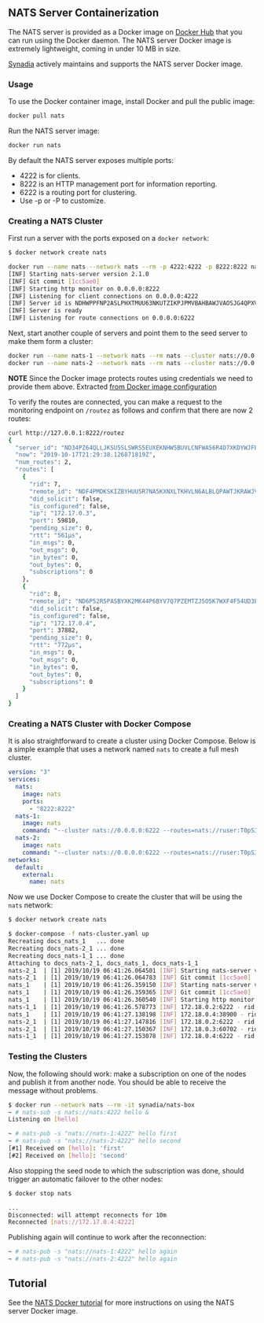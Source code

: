 
## NATS Server Containerization

The NATS server is provided as a Docker image on [Docker Hub](https://hub.docker.com/_/nats/) that you can run using the Docker daemon. The NATS server Docker image is extremely lightweight, coming in under 10 MB in size.

[Synadia](https://synadia.com) actively maintains and supports the NATS server Docker image.

### Usage

To use the Docker container image, install Docker and pull the public image:

```sh
docker pull nats
```

Run the NATS server image:

```sh
docker run nats
```

By default the NATS server exposes multiple ports:

- 4222 is for clients.
- 8222 is an HTTP management port for information reporting.
- 6222 is a routing port for clustering.
- Use -p or -P to customize.

### Creating a NATS Cluster

First run a server with the ports exposed on a `docker network`:

```sh
$ docker network create nats
```

```sh
docker run --name nats --network nats --rm -p 4222:4222 -p 8222:8222 nats
[INF] Starting nats-server version 2.1.0
[INF] Git commit [1cc5ae0]
[INF] Starting http monitor on 0.0.0.0:8222
[INF] Listening for client connections on 0.0.0.0:4222
[INF] Server id is NDHWPPFNP2ASLPHXTMUU63NKUTZIKPJPMVBAHBAWJVAOSJG4QPXVRWL3
[INF] Server is ready
[INF] Listening for route connections on 0.0.0.0:6222
```

Next, start another couple of servers and point them to the seed server to make them form a cluster:

```sh
docker run --name nats-1 --network nats --rm nats --cluster nats://0.0.0.0:6222 --routes=nats://ruser:T0pS3cr3t@nats:6222
docker run --name nats-2 --network nats --rm nats --cluster nats://0.0.0.0:6222 --routes=nats://ruser:T0pS3cr3t@nats:6222
```

**NOTE** Since the Docker image protects routes using credentials we need to provide them above. Extracted [from Docker image configuration](https://github.com/nats-io/nats-docker/blob/6fb8c05311bb4d1554390f66abb0a5ebef1e1c9d/2.1.0/scratch/amd64/nats-server.conf#L13-L19)

To verify the routes are connected, you can make a request to the monitoring endpoint on `/routez` as follows and confirm that there are now 2 routes:

```sh
curl http://127.0.0.1:8222/routez
{
  "server_id": "ND34PZ64QLLJKSU5SLSWRS5EUXEKNHW5BUVLCNFWA56R4D7XKDYWJFP7",
  "now": "2019-10-17T21:29:38.126871819Z",
  "num_routes": 2,
  "routes": [
    {
      "rid": 7,
      "remote_id": "NDF4PMDKSKIZBYHUU5R7NA5KXNXLTKHVLN6ALBLQPAWTJKRAWJVPN4HA",
      "did_solicit": false,
      "is_configured": false,
      "ip": "172.17.0.3",
      "port": 59810,
      "pending_size": 0,
      "rtt": "561µs",
      "in_msgs": 0,
      "out_msgs": 0,
      "in_bytes": 0,
      "out_bytes": 0,
      "subscriptions": 0
    },
    {
      "rid": 8,
      "remote_id": "ND6P52R5PASBYXK2MK44P6BYV7Q7PZEMTZJ5O5K7WXF4F54UD3EKVBSC",
      "did_solicit": false,
      "is_configured": false,
      "ip": "172.17.0.4",
      "port": 37882,
      "pending_size": 0,
      "rtt": "772µs",
      "in_msgs": 0,
      "out_msgs": 0,
      "in_bytes": 0,
      "out_bytes": 0,
      "subscriptions": 0
    }
  ]
}
```

### Creating a NATS Cluster with Docker Compose

It is also straightforward to create a cluster using Docker Compose.  Below is a simple example that uses a network named `nats` to create a full mesh cluster.

```yaml
version: "3"
services:
  nats:
    image: nats
    ports:
      - "8222:8222"
  nats-1:
    image: nats
    command: "--cluster nats://0.0.0.0:6222 --routes=nats://ruser:T0pS3cr3t@nats:6222"
  nats-2:
    image: nats
    command: "--cluster nats://0.0.0.0:6222 --routes=nats://ruser:T0pS3cr3t@nats:6222"
networks:
  default:
    external:
      name: nats
```

Now we use Docker Compose to create the cluster that will be using the `nats` network:

```sh
$ docker network create nats

$ docker-compose -f nats-cluster.yaml up
Recreating docs_nats_1   ... done
Recreating docs_nats-2_1 ... done
Recreating docs_nats-1_1 ... done
Attaching to docs_nats-2_1, docs_nats_1, docs_nats-1_1
nats-2_1  | [1] 2019/10/19 06:41:26.064501 [INF] Starting nats-server version 2.1.0
nats-2_1  | [1] 2019/10/19 06:41:26.064783 [INF] Git commit [1cc5ae0]
nats_1    | [1] 2019/10/19 06:41:26.359150 [INF] Starting nats-server version 2.1.0
nats_1    | [1] 2019/10/19 06:41:26.359365 [INF] Git commit [1cc5ae0]
nats_1    | [1] 2019/10/19 06:41:26.360540 [INF] Starting http monitor on 0.0.0.0:8222
nats-1_1  | [1] 2019/10/19 06:41:26.578773 [INF] 172.18.0.2:6222 - rid:1 - Route connection created
nats_1    | [1] 2019/10/19 06:41:27.138198 [INF] 172.18.0.4:38900 - rid:2 - Route connection created
nats-2_1  | [1] 2019/10/19 06:41:27.147816 [INF] 172.18.0.2:6222 - rid:1 - Route connection created
nats-2_1  | [1] 2019/10/19 06:41:27.150367 [INF] 172.18.0.3:60702 - rid:2 - Route connection created
nats-1_1  | [1] 2019/10/19 06:41:27.153078 [INF] 172.18.0.4:6222 - rid:3 - Route connection created
```

### Testing the Clusters

Now, the following should work: make a subscription on one of the nodes and publish it from another node. You should be able to receive the message without problems.

```sh
$ docker run --network nats --rm -it synadia/nats-box
~ # nats-sub -s nats://nats:4222 hello &
Listening on [hello]

~ # nats-pub -s "nats://nats-1:4222" hello first
~ # nats-pub -s "nats://nats-2:4222" hello second
[#1] Received on [hello]: 'first'
[#2] Received on [hello]: 'second'
```

Also stopping the seed node to which the subscription was done, should trigger an automatic failover to the other nodes:

```sh
$ docker stop nats

... 
Disconnected: will attempt reconnects for 10m
Reconnected [nats://172.17.0.4:4222]
```

Publishing again will continue to work after the reconnection:

```sh
~ # nats-pub -s "nats://nats-1:4222" hello again
~ # nats-pub -s "nats://nats-2:4222" hello again
```

## Tutorial

See the [NATS Docker tutorial](nats-docker-tutorial.md) for more instructions on using the NATS server Docker image.
